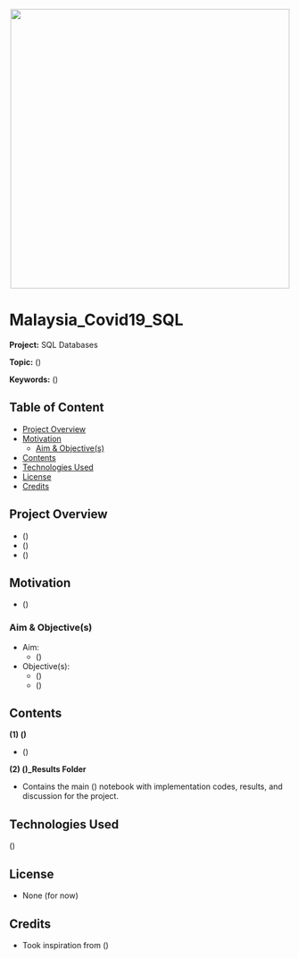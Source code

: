 <p align="center">
    <img width="500" src="()">
</p>

# Malaysia_Covid19_SQL

**Project:** SQL Databases

**Topic:** ()

**Keywords:** ()



## Table of Content
- [Project Overview](#Project-Overview)
- [Motivation](#Motivation)
  - [Aim & Objective(s)](#Aim--Objective(s))
- [Contents](#Contents)
- [Technologies Used](#Technologies-Used)
- [License](#License)
- [Credits](#Credits)



## Project Overview
- ()
- ()
- ()



## Motivation
- ()



### Aim & Objective(s)
- Aim: 
  - ()
- Objective(s): 
  - ()
  - ()



## Contents
**(1) ()**
  - ()

**(2) ()_Results Folder**
  - Contains the main () notebook with implementation codes, results, and discussion for the project.



## Technologies Used
<p </p>

()

<p </p>



## License
- None (for now)



## Credits
- Took inspiration from ()


